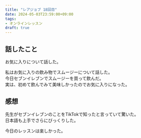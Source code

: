 ```yaml
---
title: "レアジョブ 18回目"
date: 2024-05-03T23:59:00+09:00
tags:
- オンラインレッスン
draft: true
---
```


## 話したこと

お気に入りについて話した。

私はお気に入りの飲み物でスムージーについて話した。  
今日セブンイレブンでスムージーを買って飲んだ。  
実は、初めて飲んでみて美味しかったのでお気に入りになった。


## 感想

先生がセブンイレブンのことをTikTokで知ったと言っていて驚いた。  
日本語も上手でさらにびっくりした。

今日のレッスンは楽しかった。
